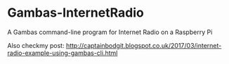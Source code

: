# Gambas-InternetRadio
A Gambas command-line program for Internet Radio on a Raspberry Pi

Also checkmy post: http://captainbodgit.blogspot.co.uk/2017/03/internet-radio-example-using-gambas-cli.html
